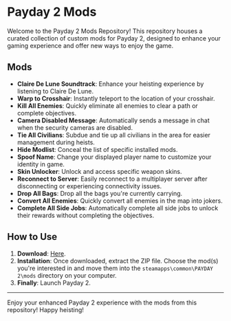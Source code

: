 # Payday 2 Mods

Welcome to the Payday 2 Mods Repository! This repository houses a curated collection of custom mods for Payday 2, designed to enhance your gaming experience and offer new ways to enjoy the game.

## Mods

- **Claire De Lune Soundtrack**: Enhance your heisting experience by listening to Claire De Lune.
- **Warp to Crosshair**: Instantly teleport to the location of your crosshair.
- **Kill All Enemies**: Quickly eliminate all enemies to clear a path or complete objectives.
- **Camera Disabled Message**: Automatically sends a message in chat when the security cameras are disabled.
- **Tie All Civilians**: Subdue and tie up all civilians in the area for easier management during heists.
- **Hide Modlist**: Conceal the list of specific installed mods.
- **Spoof Name**: Change your displayed player name to customize your identity in game.
- **Skin Unlocker**: Unlock and access specific weapon skins.
- **Reconnect to Server**: Easily reconnect to a multiplayer server after disconnecting or experiencing connectivity issues.
- **Drop All Bags**: Drop all the bags you're currently carrying.
- **Convert All Enemies**: Quickly convert all enemies in the map into jokers.
- **Complete All Side Jobs**: Automatically complete all side jobs to unlock their rewards without completing the objectives.

## How to Use

1. **Download**: [Here](https://github.com/AntonisKazantzis/Payday-2-Mods/releases/download/v1.0/Payday.2.Mods.zip).
2. **Installation**: Once downloaded, extract the ZIP file. Choose the mod(s) you're interested in and move them into the `steamapps\common\PAYDAY 2\mods` directory on your computer.
3. **Finally**: Launch Payday 2.

---

Enjoy your enhanced Payday 2 experience with the mods from this repository! Happy heisting!
